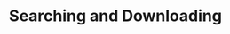 ---
layout: portal_searching_downloading
title: Searching and Downloading
bannerTitle_txt: Searching and Dowloading
permalink: /portal/searching-and-downloading/
published: true
isPublic_b: true

####################


searchingAndDownloading_list:
  - title_txt: "Searching and Downloading"
    img_txt: __images/portal-screenshot.md
    content_txt: "The File Repository is the primary method of searching for and accessing data in the Kids First Data Portal. It provides an overview of all participants, biospecimens, associated phenotypic and clinical data, and available genomic data. Kids First offers users a variety of filters for identifying and browsing the rich datasets. More complex facet searching is also available to apply detailed criteria in order to build and an examine a custom cohort. Queries can be saved to a user’s profile for later reference or even shared on social media to collaborate with the research community. Once the appropriate dbGaP approvals have been obtained, users can push the genomic data to Cavatica, Kids First’s cloud-based analytics environment or download the data directly from the File Repository. "

######################

---